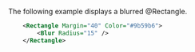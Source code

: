The following example displays a blurred @Rectangle.
```xml
	<Rectangle Margin="40" Color="#9b59b6">
	    <Blur Radius="15" />
	</Rectangle>
```
